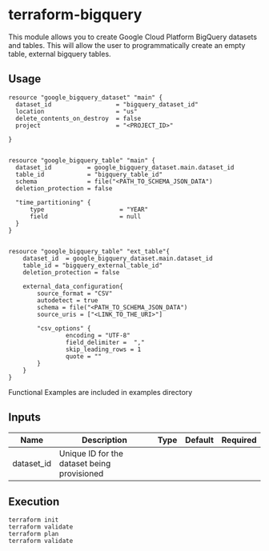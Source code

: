 # terraform-bigquery

This module allows you to create Google Cloud Platform BigQuery datasets and tables. This will allow the user to programmatically create an empty table, external bigquery tables. 

## Usage

```HCL
resource "google_bigquery_dataset" "main" {
  dataset_id                  = "bigquery_dataset_id"
  location                    = "us"
  delete_contents_on_destroy  = false
  project                     = "<PROJECT_ID>"

}


resource "google_bigquery_table" "main" {
  dataset_id          = google_bigquery_dataset.main.dataset_id
  table_id            = "bigquery_table_id"
  schema              = file("<PATH_TO_SCHEMA_JSON_DATA")
  deletion_protection = false

  "time_partitioning" {
      type                     = "YEAR"
      field                    = null
  }
}


resource "google_bigquery_table" "ext_table"{
    dataset_id  = google_bigquery_dataset.main.dataset_id
    table_id = "bigquery_external_table_id"
    deletion_protection = false

    external_data_configuration{
        source_format = "CSV"
        autodetect = true
        schema = file("<PATH_TO_SCHEMA_JSON_DATA")
        source_uris = ["<LINK_TO_THE_URI>"]
        
        "csv_options" {
                encoding = "UTF-8"
                field_delimiter =  ","
                skip_leading_rows = 1
                quote = ""    
        }
    }
}

```
Functional Examples are included in examples directory


## Inputs

Name | Description | Type | Default | Required
--- | ----- | ------- | -------- | ---
dataset_id | Unique ID for the dataset being provisioned |



## Execution
```
terraform init
terraform validate
terraform plan
terraform validate
```
